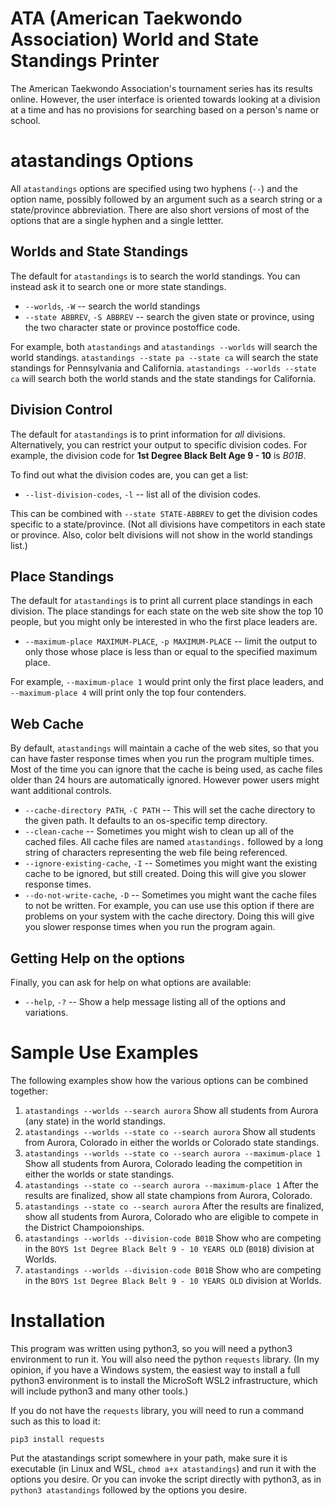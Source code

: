 # ATA (American Taekwondo Association) World and State Standings Printer

The American Taekwondo Association's tournament series has its results online.
However, the user interface is oriented towards looking at a division at a time
and has no provisions for searching based on a person's name or school.

# atastandings Options

All `atastandings` options are specified using two hyphens (`--`) and the option name,
possibly followed by an argument such as a search string or a state/province abbreviation.
There are also short versions of most of the options that are a single hyphen and a single lettter.

## Worlds and State Standings
The default for `atastandings` is to search the world standings.
You can instead ask it to search one or more state standings.

* `--worlds`, `-W` -- search the world standings
* `--state ABBREV`, `-S ABBREV` -- search the given state or province, using the two character state or province postoffice code.

For example, both `atastandings` and  `atastandings --worlds` will search the world standings.
`atastandings --state pa --state ca` will search the state standings for Pennsylvania and California.
`atastandings --worlds --state ca` will search both the world stands and the state standings for California.

## Division Control

The default for `atastandings` is to print information for *all* divisions.
Alternatively, you can restrict your output to specific division codes.
For example, the division code for **1st Degree Black Belt Age 9 - 10** is *B01B*.

To find out what the division codes are, you can get a list:

* `--list-division-codes`, `-l` -- list all of the division codes.

This can be combined with `--state STATE-ABBREV` to get the division codes specific to a state/province.
(Not all divisions have competitors in each state or province.
Also, color belt divisions will not show in the world standings list.)

## Place Standings

The default for `atastandings` is to print all current place standings in each division.
The place standings for each state on the web site show the top 10 people, but you might only
be interested in who the first place leaders are.

* `--maximum-place MAXIMUM-PLACE`, `-p MAXIMUM-PLACE` -- limit the output to only those whose place is less than or equal to the specified maximum place.

For example, `--maximum-place 1` would print only the first place leaders,
and `--maximum-place 4` will print only the top four contenders.

## Web Cache
By default, `atastandings` will maintain a cache of the web sites, so that you can have faster response times
when you run the program multiple times.
Most of the time you can ignore that the cache is being used, as cache files older than 24 hours are automatically ignored.
However power users might want additional controls.

* `--cache-directory PATH`, `-C PATH` -- This will set the cache directory to the given path.
It defaults to an os-specific temp directory.
* `--clean-cache` -- Sometimes you might wish to clean up all of the cached files.
All cache files are named `atastandings.` followed by a long string of characters representing the web file being referenced.
* `--ignore-existing-cache`, `-I` -- Sometimes you might want the existing cache to be ignored, but still created.
Doing this will give you slower response times.
* `--do-not-write-cache`, `-D` -- Sometimes you might want the cache files to not be written.
For example, you can use use this option if there are problems on your system with the cache directory.
Doing this will give you slower response times when you run the program again.


## Getting Help on the options

Finally, you can ask for help on what options are available:

* `--help`, `-?` -- Show a help message listing all of the options and variations.


# Sample Use Examples

The following examples show how the various options can be combined together:

1. `atastandings --worlds --search aurora`
Show all students from Aurora (any state) in the world standings.
1. `atastandings --worlds --state co --search aurora`
Show all students from Aurora, Colorado in either the worlds or Colorado state standings.
1. `atastandings --worlds --state co --search aurora --maximum-place 1`
Show all students from Aurora, Colorado leading the competition in either the worlds or state standings.
1. `atastandings --state co --search aurora --maximum-place 1`
After the results are finalized, show all state champions from Aurora, Colorado.
1. `atastandings --state co --search aurora`
After the results are finalized, show all students from Aurora, Colorado
who are eligible to compete in the District Champoionships.
1. `atastandings --worlds --division-code B01B`
Show who are competing in the `BOYS 1st Degree Black Belt 9 - 10 YEARS OLD` (`B01B`) division at Worlds.
1. `atastandings --worlds --division-code B01B`
Show who are competing in the `BOYS 1st Degree Black Belt 9 - 10 YEARS OLD` division at Worlds.

# Installation
This program was written using python3, so you will need a python3 environment to run it.
You will also need the python `requests` library.
(In my opinion, if you have a Windows system, the easiest way to install a full python3
environment is to install the MicroSoft WSL2 infrastructure, which will include python3
and many other tools.)

If you do not have the `requests` library, you will need to run a command such as this to load it:
``` shell
pip3 install requests
```

Put the atastandings script somewhere in your path, make sure it is executable
(in Linux and WSL, `chmod a+x atastandings`) and run it with the options you desire.
Or you can invoke the script directly with python3, as in `python3 atastandings` followed
by the options you desire.

